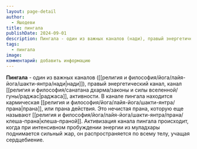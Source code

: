 ```yaml
---
layout: page-detail
author:
  - Яшодеви
title: пингала
publishDate: 2024-09-01
description: Пингала - один из важных каналов (нади), правый энергетический канал, канал раджаса, активности. В канале пингала находится кармическая прана, или прана действия.
tags:
  - пингала
image: 
комментарий: добавить информацию
---
```

**Пингала** - один из важных каналов ([[религия и философия/йога/лайя-йога/шакти-янтра/нади|нади]]), правый энергетический канал, канал [[религия и философия/санатана дхарма/законы и силы вселенной/гуны/раджас|раджаса]], активности. В канале пингала находится кармическая [[религия и философия/йога/лайя-йога/шакти-янтра/прана|прана]], или прана действия. Это нечистая прана, которую еще называют [[религия и философия/йога/лайя-йога/шакти-янтра/прана/клеша-прана|клеша-праной]]. Активизация канала пингала происходит, когда при интенсивном пробуждении энергии из муладхары поднимается сильный жар, он распространяется по всему телу, учащая сердцебиение.

